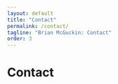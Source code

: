 ```yaml
---
layout: default
title: "Contact"
permalink: /contact/
tagline: "Brian McGuckin: Contact"
order: 3
---
```

<head>
<h1>Contact</h1>

<link rel="stylesheet" href="https://cdnjs.cloudflare.com/ajax/libs/font-awesome/4.7.0/css/font-awesome.min.css">
</head>

<body>
<a href="https://github.com/brianmcguckin">
  <i class="fa fa-github" style="font-size:36px;color:black"></i>
</a>

<a href="https://www.linkedin.com/in/bmcguckin/">
  <i class="fa fa-linkedin-square" style="font-size:36px;color:#0077B5"></i>
</a>

<a href="https://angel.co/brianmcguckin">
  <i class="fa fa-angellist" style="font-size:36px;"></i>
</a>
</body>

<head>
<link rel="stylesheet" href="https://use.fontawesome.com/releases/v5.4.2/css/all.css">
</head>

<body>
<a href="mailto:bmcguckin87@gmail.com">
  <i class="fas fa-envelope" style='font-size:36px;'></i>
</a>
</body>
